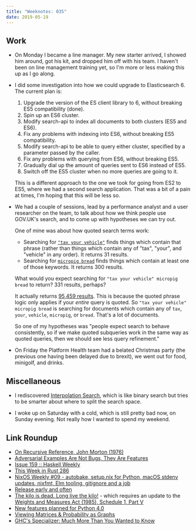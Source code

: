 ```yaml
---
title: "Weeknotes: 035"
date: 2019-05-19
---
```


## Work

- On Monday I became a line manager.  My new starter arrived, I showed
  him around, got his kit, and dropped him off with his team.  I
  haven't been on line management training yet, so I'm more or less
  making this up as I go along.

- I did some investigation into how we could upgrade to
  Elasticsearch 6.  The current plan is:

  1. Upgrade the version of the ES client library to 6, without
     breaking ES5 compatibility (done).
  2. Spin up an ES6 cluster.
  3. Modify search-api to index all documents to both clusters (ES5
     and ES6).
  4. Fix any problems with indexing into ES6, without breaking ES5
     compatibility.
  5. Modify search-api to be able to query either cluster, specified
     by a parameter passed by the caller.
  6. Fix any problems with querying from ES6, without breaking ES5.
  7. Gradually dial up the amount of queries sent to ES6 instead of
     ES5.
  8. Switch off the ES5 cluster when no more queries are going to it.

  This is a different approach to the one we took for going from ES2
  to ES5, where we had a second search application.  That was a bit of
  a pain at times, I'm hoping that this will be less so.

- We had a couple of sessions, lead by a performance analyst and a
  user researcher on the team, to talk about how we think people use
  GOV.UK's search, and to come up with hypotheses we can try out.

  One of mine was about how quoted search terms work:

  - Searching for [`"tax your vehicle"`][] finds things which contain
    that phrase (rather than things which contain any of "tax",
    "your", and "vehicle" in any order).  It returns 31 results.
  - Searching for [`micropig bread`][] finds things which contain at
    least one of those keywords.  It returns 300 results.

  What would you expect searching for `"tax your vehicle" micropig
  bread` to return?  331 results, perhaps?

  It actually returns [95,459 results][].  This is because the quoted
  phrase logic only applies if your *entire* query is quoted.  So
  `"tax your vehicle" micropig bread` is searching for documents which
  contain any of `tax`, `your`, `vehicle`, `micropig`, or `bread`.
  That's a lot of documents.

  So one of my hypotheses was "people expect search to behave
  consistently, so if we make quoted subqueries work in the same way
  as quoted queries, then we should see less query refinement."

- On Friday the Platform Health team had a belated Christmas party
  (the previous one having been delayed due to brexit), we went out
  for food, minigolf, and drinks.

[`"tax your vehicle"`]: https://www.gov.uk/search/all?keywords=%22tax+your+vehicle%22&order=relevance
[`micropig bread`]: https://www.gov.uk/search/all?keywords=micropig+bread&order=relevance
[95,459 results]: https://www.gov.uk/search/all?keywords=%22tax+your+vehicle%22+micropig+bread&order=relevance

## Miscellaneous

- I rediscovered [Interpolation Search][], which is like binary search
  but tries to be smarter about where to split the search space.

- I woke up on Saturday with a cold, which is still pretty bad now, on
  Sunday evening.  Not really how I wanted to spend my weekend.

[Interpolation Search]: interpolation-search.html

## Link Roundup

- [On Recursive Reference, John Morton (1976)](https://johnmorton1000.files.wordpress.com/2014/11/1976-recursive.pdf)
- [Adversarial Examples Are Not Bugs, They Are Features](http://gradientscience.org/adv/)
- [Issue 159 :: Haskell Weekly](https://haskellweekly.news/issues/159.html)
- [This Week in Rust 286](https://this-week-in-rust.org/blog/2019/05/14/this-week-in-rust-286/)
- [NixOS Weekly #09 - autobake, setup.nix for Python, macOS stdenv updates, nixfmt, Elm tooling, gitignore and a job](https://weekly.nixos.org/2019/09-autobake-setup-nix-for-python-macos-stdenv-updates-nixfmt-elm-tooling-gitignore-and-a-job.html)
- [Release early and often](http://www.haskellforall.com/2019/05/release-early-and-often.html)
- [The kilo is dead. Long live the kilo!](https://news.mit.edu/2019/kilo-standard-change-0516) - which requires an update to the [Weights and Measures Act (1985), Schedule 1, Part V](http://www.legislation.gov.uk/ukpga/1985/72/schedule/1/part/V)
- [New features planned for Python 4.0](http://charlesleifer.com/blog/new-features-planned-for-python-4-0/)
- [Viewing Matrices & Probability as Graphs](https://www.math3ma.com/blog/matrices-probability-graphs)
- [GHC's Specializer: Much More Than You Wanted to Know](https://reasonablypolymorphic.com/blog/specialization/index.html)
